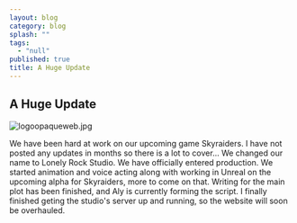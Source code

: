 ```yaml
---
layout: blog
category: blog
splash: ""
tags: 
  - "null"
published: true
title: A Huge Update
---
```



## A Huge Update
![logoopaqueweb.jpg]({{site.baseurl}}/media/logoopaqueweb.jpg)

We have been hard at work on our upcoming game Skyraiders. I have not posted any updates in months so there is a lot to cover... We changed our name to Lonely Rock Studio. We have officially entered production. We started animation and voice acting along with working in Unreal on the upcoming alpha for Skyraiders, more to come on that. Writing for the main plot has been finished, and Aly is currently forming the script. I finally finished geting the studio's server up and running, so the website will soon be overhauled.
